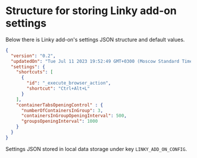 # Structure for storing Linky add-on settings

Below there is Linky add-on's settings JSON structure and default values.

```json
{
  "version": "0.2",
  "updatedOn": "Tue Jul 11 2023 19:52:49 GMT+0300 (Moscow Standard Time)",
  "settings": {
    "shortcuts": [
      {
        "id": "_execute_browser_action",
        "shortcut": "Ctrl+Alt+L"
      }
    ],
    "containerTabsOpeningControl" : {
      "numberOfContainersInGroup": 3,
      "containersInGroupOpeningInterval": 500,
      "groupsOpeningInterval": 1000
    }
  }
}
```

Settings JSON stored in local data storage under key `LINKY_ADD_ON_CONFIG`.
